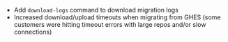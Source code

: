 - Add `download-logs` command to download migration logs
- Increased download/upload timeouts when migrating from GHES (some customers were hitting timeout errors with large repos and/or slow connections)